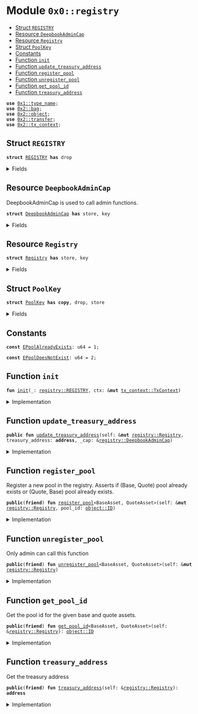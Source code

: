 
<a name="0x0_registry"></a>

# Module `0x0::registry`



-  [Struct `REGISTRY`](#0x0_registry_REGISTRY)
-  [Resource `DeepbookAdminCap`](#0x0_registry_DeepbookAdminCap)
-  [Resource `Registry`](#0x0_registry_Registry)
-  [Struct `PoolKey`](#0x0_registry_PoolKey)
-  [Constants](#@Constants_0)
-  [Function `init`](#0x0_registry_init)
-  [Function `update_treasury_address`](#0x0_registry_update_treasury_address)
-  [Function `register_pool`](#0x0_registry_register_pool)
-  [Function `unregister_pool`](#0x0_registry_unregister_pool)
-  [Function `get_pool_id`](#0x0_registry_get_pool_id)
-  [Function `treasury_address`](#0x0_registry_treasury_address)


<pre><code><b>use</b> <a href="dependencies/move-stdlib/type_name.md#0x1_type_name">0x1::type_name</a>;
<b>use</b> <a href="dependencies/sui-framework/bag.md#0x2_bag">0x2::bag</a>;
<b>use</b> <a href="dependencies/sui-framework/object.md#0x2_object">0x2::object</a>;
<b>use</b> <a href="dependencies/sui-framework/transfer.md#0x2_transfer">0x2::transfer</a>;
<b>use</b> <a href="dependencies/sui-framework/tx_context.md#0x2_tx_context">0x2::tx_context</a>;
</code></pre>



<a name="0x0_registry_REGISTRY"></a>

## Struct `REGISTRY`



<pre><code><b>struct</b> <a href="registry.md#0x0_registry_REGISTRY">REGISTRY</a> <b>has</b> drop
</code></pre>



<details>
<summary>Fields</summary>


<dl>
<dt>
<code>dummy_field: bool</code>
</dt>
<dd>

</dd>
</dl>


</details>

<a name="0x0_registry_DeepbookAdminCap"></a>

## Resource `DeepbookAdminCap`

DeepbookAdminCap is used to call admin functions.


<pre><code><b>struct</b> <a href="registry.md#0x0_registry_DeepbookAdminCap">DeepbookAdminCap</a> <b>has</b> store, key
</code></pre>



<details>
<summary>Fields</summary>


<dl>
<dt>
<code>id: <a href="dependencies/sui-framework/object.md#0x2_object_UID">object::UID</a></code>
</dt>
<dd>

</dd>
</dl>


</details>

<a name="0x0_registry_Registry"></a>

## Resource `Registry`



<pre><code><b>struct</b> <a href="registry.md#0x0_registry_Registry">Registry</a> <b>has</b> store, key
</code></pre>



<details>
<summary>Fields</summary>


<dl>
<dt>
<code>id: <a href="dependencies/sui-framework/object.md#0x2_object_UID">object::UID</a></code>
</dt>
<dd>

</dd>
<dt>
<code>pools: <a href="dependencies/sui-framework/bag.md#0x2_bag_Bag">bag::Bag</a></code>
</dt>
<dd>

</dd>
<dt>
<code>treasury_address: <b>address</b></code>
</dt>
<dd>

</dd>
</dl>


</details>

<a name="0x0_registry_PoolKey"></a>

## Struct `PoolKey`



<pre><code><b>struct</b> <a href="registry.md#0x0_registry_PoolKey">PoolKey</a> <b>has</b> <b>copy</b>, drop, store
</code></pre>



<details>
<summary>Fields</summary>


<dl>
<dt>
<code>base: <a href="dependencies/move-stdlib/type_name.md#0x1_type_name_TypeName">type_name::TypeName</a></code>
</dt>
<dd>

</dd>
<dt>
<code>quote: <a href="dependencies/move-stdlib/type_name.md#0x1_type_name_TypeName">type_name::TypeName</a></code>
</dt>
<dd>

</dd>
</dl>


</details>

<a name="@Constants_0"></a>

## Constants


<a name="0x0_registry_EPoolAlreadyExists"></a>



<pre><code><b>const</b> <a href="registry.md#0x0_registry_EPoolAlreadyExists">EPoolAlreadyExists</a>: u64 = 1;
</code></pre>



<a name="0x0_registry_EPoolDoesNotExist"></a>



<pre><code><b>const</b> <a href="registry.md#0x0_registry_EPoolDoesNotExist">EPoolDoesNotExist</a>: u64 = 2;
</code></pre>



<a name="0x0_registry_init"></a>

## Function `init`



<pre><code><b>fun</b> <a href="registry.md#0x0_registry_init">init</a>(_: <a href="registry.md#0x0_registry_REGISTRY">registry::REGISTRY</a>, ctx: &<b>mut</b> <a href="dependencies/sui-framework/tx_context.md#0x2_tx_context_TxContext">tx_context::TxContext</a>)
</code></pre>



<details>
<summary>Implementation</summary>


<pre><code><b>fun</b> <a href="registry.md#0x0_registry_init">init</a>(_: <a href="registry.md#0x0_registry_REGISTRY">REGISTRY</a>, ctx: &<b>mut</b> TxContext) {
    <b>let</b> <a href="registry.md#0x0_registry">registry</a> = <a href="registry.md#0x0_registry_Registry">Registry</a> {
        id: <a href="dependencies/sui-framework/object.md#0x2_object_new">object::new</a>(ctx),
        pools: <a href="dependencies/sui-framework/bag.md#0x2_bag_new">bag::new</a>(ctx),
        treasury_address: ctx.sender(),
    };
    <a href="dependencies/sui-framework/transfer.md#0x2_transfer_share_object">transfer::share_object</a>(<a href="registry.md#0x0_registry">registry</a>);
    <b>let</b> admin = <a href="registry.md#0x0_registry_DeepbookAdminCap">DeepbookAdminCap</a> {
        id: <a href="dependencies/sui-framework/object.md#0x2_object_new">object::new</a>(ctx),
    };
    <a href="dependencies/sui-framework/transfer.md#0x2_transfer_public_transfer">transfer::public_transfer</a>(admin, ctx.sender());
}
</code></pre>



</details>

<a name="0x0_registry_update_treasury_address"></a>

## Function `update_treasury_address`



<pre><code><b>public</b> <b>fun</b> <a href="registry.md#0x0_registry_update_treasury_address">update_treasury_address</a>(self: &<b>mut</b> <a href="registry.md#0x0_registry_Registry">registry::Registry</a>, treasury_address: <b>address</b>, _cap: &<a href="registry.md#0x0_registry_DeepbookAdminCap">registry::DeepbookAdminCap</a>)
</code></pre>



<details>
<summary>Implementation</summary>


<pre><code><b>public</b> <b>fun</b> <a href="registry.md#0x0_registry_update_treasury_address">update_treasury_address</a>(
    self: &<b>mut</b> <a href="registry.md#0x0_registry_Registry">Registry</a>,
    treasury_address: <b>address</b>,
    _cap: &<a href="registry.md#0x0_registry_DeepbookAdminCap">DeepbookAdminCap</a>,
) {
    self.treasury_address = treasury_address;
}
</code></pre>



</details>

<a name="0x0_registry_register_pool"></a>

## Function `register_pool`

Register a new pool in the registry.
Asserts if (Base, Quote) pool already exists or (Quote, Base) pool already exists.


<pre><code><b>public</b>(<b>friend</b>) <b>fun</b> <a href="registry.md#0x0_registry_register_pool">register_pool</a>&lt;BaseAsset, QuoteAsset&gt;(self: &<b>mut</b> <a href="registry.md#0x0_registry_Registry">registry::Registry</a>, pool_id: <a href="dependencies/sui-framework/object.md#0x2_object_ID">object::ID</a>)
</code></pre>



<details>
<summary>Implementation</summary>


<pre><code><b>public</b>(package) <b>fun</b> <a href="registry.md#0x0_registry_register_pool">register_pool</a>&lt;BaseAsset, QuoteAsset&gt;(
    self: &<b>mut</b> <a href="registry.md#0x0_registry_Registry">Registry</a>,
    pool_id: ID,
) {
    <b>let</b> key = <a href="registry.md#0x0_registry_PoolKey">PoolKey</a> {
        base: <a href="dependencies/move-stdlib/type_name.md#0x1_type_name_get">type_name::get</a>&lt;QuoteAsset&gt;(),
        quote: <a href="dependencies/move-stdlib/type_name.md#0x1_type_name_get">type_name::get</a>&lt;BaseAsset&gt;(),
    };
    <b>assert</b>!(!self.pools.contains(key), <a href="registry.md#0x0_registry_EPoolAlreadyExists">EPoolAlreadyExists</a>);

    <b>let</b> key = <a href="registry.md#0x0_registry_PoolKey">PoolKey</a> {
        base: <a href="dependencies/move-stdlib/type_name.md#0x1_type_name_get">type_name::get</a>&lt;BaseAsset&gt;(),
        quote: <a href="dependencies/move-stdlib/type_name.md#0x1_type_name_get">type_name::get</a>&lt;QuoteAsset&gt;(),
    };
    <b>assert</b>!(!self.pools.contains(key), <a href="registry.md#0x0_registry_EPoolAlreadyExists">EPoolAlreadyExists</a>);

    self.pools.add(key, pool_id);
}
</code></pre>



</details>

<a name="0x0_registry_unregister_pool"></a>

## Function `unregister_pool`

Only admin can call this function


<pre><code><b>public</b>(<b>friend</b>) <b>fun</b> <a href="registry.md#0x0_registry_unregister_pool">unregister_pool</a>&lt;BaseAsset, QuoteAsset&gt;(self: &<b>mut</b> <a href="registry.md#0x0_registry_Registry">registry::Registry</a>)
</code></pre>



<details>
<summary>Implementation</summary>


<pre><code><b>public</b>(package) <b>fun</b> <a href="registry.md#0x0_registry_unregister_pool">unregister_pool</a>&lt;BaseAsset, QuoteAsset&gt;(
    self: &<b>mut</b> <a href="registry.md#0x0_registry_Registry">Registry</a>,
) {
    <b>let</b> key = <a href="registry.md#0x0_registry_PoolKey">PoolKey</a> {
        base: <a href="dependencies/move-stdlib/type_name.md#0x1_type_name_get">type_name::get</a>&lt;BaseAsset&gt;(),
        quote: <a href="dependencies/move-stdlib/type_name.md#0x1_type_name_get">type_name::get</a>&lt;QuoteAsset&gt;(),
    };
    <b>assert</b>!(self.pools.contains(key), <a href="registry.md#0x0_registry_EPoolDoesNotExist">EPoolDoesNotExist</a>);
    self.pools.remove&lt;<a href="registry.md#0x0_registry_PoolKey">PoolKey</a>, ID&gt;(key);
}
</code></pre>



</details>

<a name="0x0_registry_get_pool_id"></a>

## Function `get_pool_id`

Get the pool id for the given base and quote assets.


<pre><code><b>public</b>(<b>friend</b>) <b>fun</b> <a href="registry.md#0x0_registry_get_pool_id">get_pool_id</a>&lt;BaseAsset, QuoteAsset&gt;(self: &<a href="registry.md#0x0_registry_Registry">registry::Registry</a>): <a href="dependencies/sui-framework/object.md#0x2_object_ID">object::ID</a>
</code></pre>



<details>
<summary>Implementation</summary>


<pre><code><b>public</b>(package) <b>fun</b> <a href="registry.md#0x0_registry_get_pool_id">get_pool_id</a>&lt;BaseAsset, QuoteAsset&gt;(
    self: &<a href="registry.md#0x0_registry_Registry">Registry</a>
): ID {
    <b>let</b> key = <a href="registry.md#0x0_registry_PoolKey">PoolKey</a> {
        base: <a href="dependencies/move-stdlib/type_name.md#0x1_type_name_get">type_name::get</a>&lt;BaseAsset&gt;(),
        quote: <a href="dependencies/move-stdlib/type_name.md#0x1_type_name_get">type_name::get</a>&lt;QuoteAsset&gt;(),
    };
    <b>assert</b>!(self.pools.contains(key), <a href="registry.md#0x0_registry_EPoolDoesNotExist">EPoolDoesNotExist</a>);

    *self.pools.borrow&lt;<a href="registry.md#0x0_registry_PoolKey">PoolKey</a>, ID&gt;(key)
}
</code></pre>



</details>

<a name="0x0_registry_treasury_address"></a>

## Function `treasury_address`

Get the treasury address


<pre><code><b>public</b>(<b>friend</b>) <b>fun</b> <a href="registry.md#0x0_registry_treasury_address">treasury_address</a>(self: &<a href="registry.md#0x0_registry_Registry">registry::Registry</a>): <b>address</b>
</code></pre>



<details>
<summary>Implementation</summary>


<pre><code><b>public</b>(package) <b>fun</b> <a href="registry.md#0x0_registry_treasury_address">treasury_address</a>(self: &<a href="registry.md#0x0_registry_Registry">Registry</a>): <b>address</b> {
    self.treasury_address
}
</code></pre>



</details>
